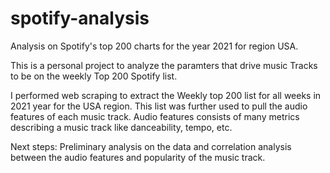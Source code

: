 # spotify-analysis
Analysis on Spotify's top 200 charts for the year 2021 for region USA.

This is a personal project to analyze the paramters that drive music Tracks to be on the weekly Top 200 Spotify list. 

I performed web scraping to extract the Weekly top 200 list for all weeks in 2021 year for the USA region. This list was further used to pull the audio features of each music track. Audio features consists of many metrics describing a music track like danceability, tempo, etc.

Next steps: Preliminary analysis on the data and correlation analysis between the audio features and popularity of the music track.
